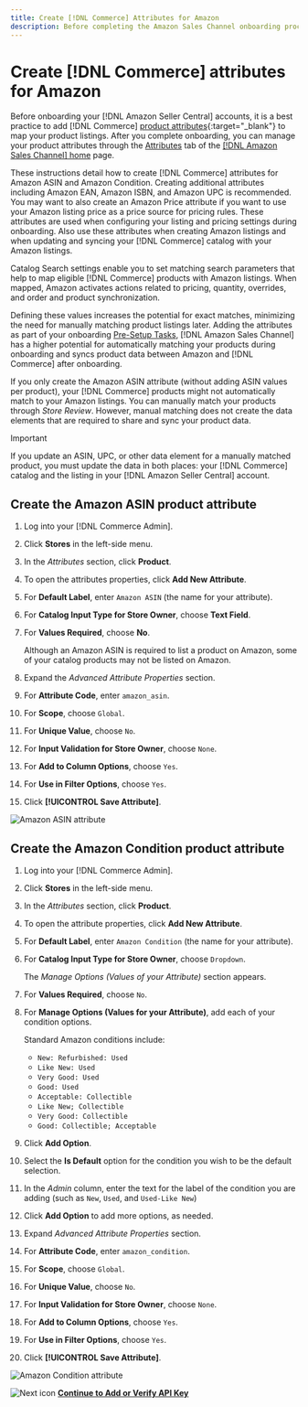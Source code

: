 ```yaml
---
title: Create [!DNL Commerce] Attributes for Amazon
description: Before completing the Amazon Sales Channel onboarding process, make sure you have the needed Commerce product attributes.
---
```


# Create [!DNL Commerce] attributes for Amazon

Before onboarding your [!DNL Amazon Seller Central] accounts, it is a best practice to add [!DNL Commerce] [product attributes](https://docs.magento.com/user-guide/stores/attributes-product.html){:target="_blank"} to map your product listings. After you complete onboarding, you can manage your product attributes through the [Attributes](./managing-attributes.md) tab of the [[!DNL Amazon Sales Channel] home](./amazon-sales-channel-home.md) page.

These instructions detail how to create [!DNL Commerce] attributes for Amazon ASIN and Amazon Condition. Creating additional attributes including Amazon EAN, Amazon ISBN, and Amazon UPC is recommended. You may want to also create an Amazon Price attribute if you want to use your Amazon listing price as a price source for pricing rules. These attributes are used when configuring your listing and pricing settings during onboarding. Also use these attributes when creating Amazon listings and when updating and syncing your [!DNL Commerce] catalog with your Amazon listings.

Catalog Search settings enable you to set matching search parameters that help to map eligible [!DNL Commerce] products with Amazon listings. When mapped, Amazon activates actions related to pricing, quantity, overrides, and order and product synchronization.

Defining these values increases the potential for exact matches, minimizing the need for manually matching product listings later. Adding the attributes as part of your onboarding [Pre-Setup Tasks](./amazon-pre-setup-tasks.md), [!DNL Amazon Sales Channel] has a higher potential for automatically matching your products during onboarding and syncs product data between Amazon and [!DNL Commerce] after onboarding.

If you only create the Amazon ASIN attribute (without adding ASIN values per product), your [!DNL Commerce] products might not automatically match to your Amazon listings. You can manually match your products through _Store Review_. However, manual matching does not create the data elements that are required to share and sync your product data.

>[!IMPORTANT]
>
>If you update an ASIN, UPC, or other data element for a manually matched product, you must update the data in both places: your [!DNL Commerce] catalog and the listing in your [!DNL Amazon Seller Central] account.

## Create the Amazon ASIN product attribute

1. Log into your [!DNL Commerce Admin].

1. Click **Stores** in the left-side menu.

1. In the _Attributes_ section, click **Product**.

1. To open the attributes properties, click **Add New Attribute**.

1. For **Default Label**, enter `Amazon ASIN` (the name for your attribute).

1. For **Catalog Input Type for Store Owner**, choose **Text Field**.

1. For **Values Required**, choose **No**.

    Although an Amazon ASIN is required to list a product on Amazon, some of your catalog products may not be listed on Amazon.

1. Expand the _Advanced Attribute Properties_ section.

1. For **Attribute Code**, enter `amazon_asin`.

1. For **Scope**, choose `Global`.

1. For **Unique Value**, choose `No`.

1. For **Input Validation for Store Owner**, choose `None`.

1. For **Add to Column Options**, choose `Yes`.

1. For **Use in Filter Options**, choose `Yes`.

1. Click **[!UICONTROL Save Attribute]**.

![Amazon ASIN attribute](assets/creating-asin-attribute.png)

## Create the Amazon Condition product attribute

1. Log into your [!DNL Commerce Admin].

1. Click **Stores** in the left-side menu.

1. In the _Attributes_ section, click **Product**.

1. To open the attribute properties, click **Add New Attribute**.

1. For **Default Label**, enter `Amazon Condition` (the name for your attribute).

1. For **Catalog Input Type for Store Owner**, choose `Dropdown`.

   The _Manage Options (Values of your Attribute)_ section appears.

1. For **Values Required**, choose `No`.

1. For **Manage Options (Values for your Attribute)**, add each of your condition options.

   Standard Amazon conditions include:

   - `New: Refurbished: Used`
   - `Like New: Used`
   - `Very Good: Used`
   - `Good: Used`
   - `Acceptable: Collectible`
   - `Like New; Collectible`
   - `Very Good: Collectible`
   - `Good: Collectible; Acceptable`

1. Click **Add Option**.

1. Select the **Is Default** option for the condition you wish to be the default selection.

1. In the _Admin_ column, enter the text for the label of the condition you are adding (such as `New`, `Used`, and `Used-Like New`)

1. Click **Add Option** to add more options, as needed.

1. Expand _Advanced Attribute Properties_ section.

1. For **Attribute Code**, enter `amazon_condition`.

1. For **Scope**, choose `Global`.

1. For **Unique Value**, choose `No`.

1. For **Input Validation for Store Owner**, choose `None`.

1. For **Add to Column Options**, choose `Yes`.

1. For **Use in Filter Options**, choose `Yes`.

1. Click **[!UICONTROL Save Attribute]**.

![Amazon Condition attribute](assets/creating-amazon-condition-attribute.png)

![Next icon](assets/btn-next.png) [**Continue to Add or Verify API Key**](./amazon-verify-api-key.md)
